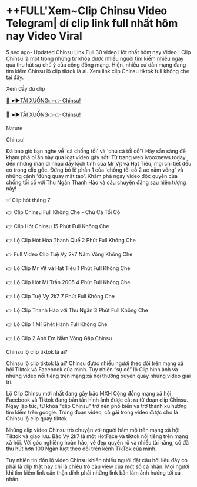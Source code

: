 # ++FULL'Xem~Clip Chinsu Video Telegram| dí clip link full nhất hôm nay Video Viral

5 sec ago- Updated Chinsu Link Full 30 video Hót nhất hôm nay Video | Clip Chinsu là một trong những từ khóa được nhiều người tìm kiếm nhiều ngày qua thu hút sự chú ý của cộng đồng mạng. Hiện, nhiều cư dân mạng đang tìm kiếm Chinsu lộ clip  tiktok là ai. Xem link clip Chinsu tiktok full không che tại đây.

Xem đầy đủ clip

[🔴 ➤►TẢI XUỐNG👉👉 Chinsu!](https://ivooxnews.today/link-tran-ha-linh-2k2-full/)

[🔴 ➤►TẢI XUỐNG👉👉 Chinsu!](https://ivooxnews.today/link-tran-ha-linh-2k2-full/)

Nature

Chinsu!

Đã bao giờ bạn nghe về 'cá chống tối' và 'chú cá tối cổ'? Hãy sẵn sàng để khám phá bí ẩn này qua loạt video gây sốt! Từ trang web ivooxnews.today đến những màn dí nhau đầy kịch tính của Mr Vịt và Hạt Tiêu, mọi chi tiết đều có trong clip gốc. Đừng bỏ lỡ phần 1 của 'chống tối cổ 2 ae nằm võng' và những cảnh 'đừng quay mặt tao'. Khám phá ngay video độc quyền của chống tối cổ với Thu Ngân Thanh Hào và câu chuyện đằng sau hiện tượng này!

✅ Clip hót tháng 7

👉 Clip Chinsu Full Không Che - Chú Cá Tối Cổ

👉 Clip Hót Chinsu 15 Phút Full Không Che

👉 Lộ Clip Hót Hoa Thanh Quế 2 Phút Full Không Che

👉 Full Video Clip Tuệ Vy 2k7 Nằm Võng Không Che

👉 Lộ Clip Mr Vịt và Hạt Tiêu 1 Phút Full Không Che

👉 Lộ Clip Hót Mi Trần 2005 4 Phút Full Không Che

👉 Lộ Clip Tuệ Vy 2k7 7 Phút Full Không Che

👉 Lộ Clip Thanh Hào với Thu Ngân 3 Phút Full Không Che

👉 Lộ Clip 1 Mí Ghét Hành Full Không Che

👉 Lộ Clip 2 Anh Em Nằm Võng Gặp Chinsu

Chinsu lộ clip tiktok là ai?

Chinsu lộ clip tiktok là ai?
Chinsu được nhiều người theo dõi trên mạng xã hội  Tiktok và Facebook của mình. Tuy nhiên “sự cố” lộ Clip hình ảnh và những  video nổi tiếng trên mạng xã hội thường xuyên quay những video giải trí.

Lộ Clip Chinsu mới nhất đang gây bão MXH
Cộng đồng mạng xã hội Facebook và Tiktok đang bàn tán hình ảnh được cắt ra từ đoạn clip Chinsu. Ngay lập tức, từ khóa "clip Chinsu" trở nên phổ biến và trở thành xu hướng tìm kiếm trên google. Trong đoạn video, cô gái trong video được cho là Chinsu lộ clip quay tiktok

Những clip video Chinsu trò chuyện với người hâm mộ trên mạng xã hội Tiktok và giao lưu. Bảo Vy 2k7 là một HotFace và tiktok nổi tiếng trên mạng xã hội. Với góc nghiêng hoàn hảo, vẻ đẹp quyến rũ và nhiều tài năng, cô đã thu hút hơn 100 Ngàn lượt theo dõi trên kênh  TikTok của mình.

Tuy nhiên tin đồn lộ video Chinsu khiến nhiều người đặt câu hỏi liệu đây có phải là clip thật hay chỉ là chiêu trò câu view của một số cá nhân. Mọi người khi tìm kiếm link cẩn thận dính phải những link bẩn làm ảnh hướng tới cá nhân.
